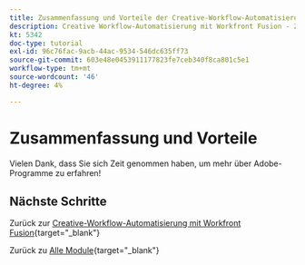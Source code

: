```yaml
---
title: Zusammenfassung und Vorteile der Creative-Workflow-Automatisierung mit Workfront Fusion
description: Creative Workflow-Automatisierung mit Workfront Fusion - Zusammenfassung
kt: 5342
doc-type: tutorial
exl-id: 96c76fac-9acb-44ac-9534-546dc635ff73
source-git-commit: 603e48e0453911177823fe7ceb340f8ca801c5e1
workflow-type: tm+mt
source-wordcount: '46'
ht-degree: 4%

---
```


# Zusammenfassung und Vorteile

Vielen Dank, dass Sie sich Zeit genommen haben, um mehr über Adobe-Programme zu erfahren!

## Nächste Schritte

Zurück zur [Creative-Workflow-Automatisierung mit Workfront Fusion](./automation.md){target="_blank"}

Zurück zu [Alle Module](./../../../overview.md){target="_blank"}
